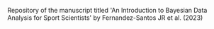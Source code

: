 Repository of the manuscript titled 'An Introduction to Bayesian Data Analysis for Sport Scientists' by Fernandez-Santos JR et al. (2023)
